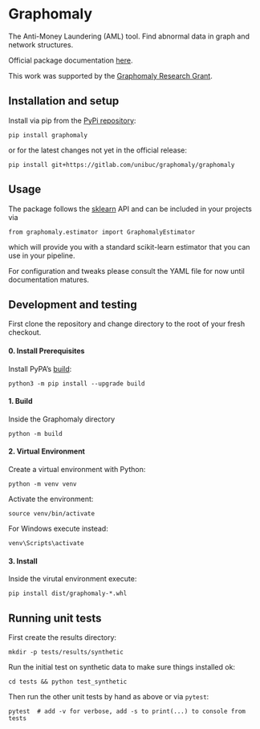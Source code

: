 # Graphomaly

The Anti-Money Laundering (AML) tool. Find abnormal data in graph and network structures.

Official package documentation [here](https://unibuc.gitlab.io/graphomaly/graphomaly/).

This work was supported by the [Graphomaly Research Grant](http://graphomaly.upb.ro/).

## Installation and setup
Install via pip from the [PyPi repository](https://pypi.org/project/graphomaly/):
```
pip install graphomaly
```

or for the latest changes not yet in the official release:
```
pip install git+https://gitlab.com/unibuc/graphomaly/graphomaly
```

## Usage

The package follows the [sklearn](https://scikit-learn.org/) API and can be included in your projects via
```
from graphomaly.estimator import GraphomalyEstimator
```
which will provide you with a standard scikit-learn estimator that you can use in your pipeline.

For configuration and tweaks please consult the YAML file for now until documentation matures.

## Development and testing

First clone the repository and change directory to the root of your fresh checkout.

#### 0. Install Prerequisites
Install PyPA’s [build](https://packaging.python.org/en/latest/key_projects/#build):
```
python3 -m pip install --upgrade build
```

#### 1. Build
Inside the Graphomaly directory
```
python -m build
```

#### 2. Virtual Environment

Create a virtual environment with Python:
```
python -m venv venv
```

Activate the environment:
```
source venv/bin/activate
```

For Windows execute instead:
```
venv\Scripts\activate
```

#### 3. Install
Inside the virutal environment execute:
```
pip install dist/graphomaly-*.whl
```

## Running unit tests

First create the results directory:
```
mkdir -p tests/results/synthetic
```

Run the initial test on synthetic data to make sure things installed ok:
```
cd tests && python test_synthetic
```

Then run the other unit tests by hand as above or via `pytest`:

```
pytest  # add -v for verbose, add -s to print(...) to console from tests
```
